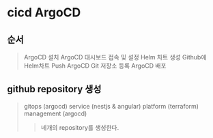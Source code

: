 # cicd ArgoCD

## 순서

> ArgoCD 설치
> ArgoCD 대시보드 접속 및 설정
> Helm 차트 생성
> Github에 Helm차트 Push
> ArgoCD Git 저장소 등록
> ArgoCD 배포

## github repository 생성

> gitops (argocd)
> service (nestjs & angular)
> platform (terraform)
> management (argocd)
>
> > 네개의 repository를 생성한다.
